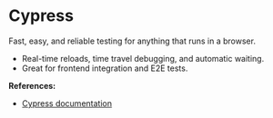 # Cypress

Fast, easy, and reliable testing for anything that runs in a browser.

- Real-time reloads, time travel debugging, and automatic waiting.
- Great for frontend integration and E2E tests.

**References:**
- [Cypress documentation](https://www.cypress.io/)
